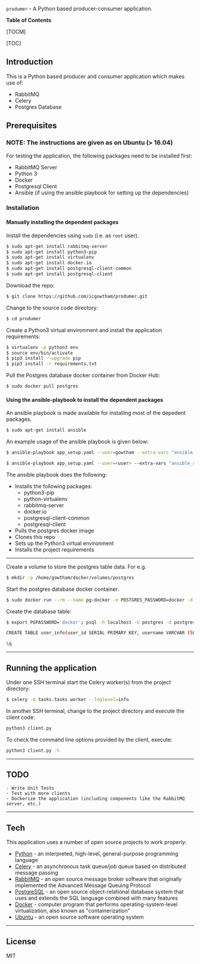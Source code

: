 `produmer` - A Python based producer-consumer application.

**Table of Contents**

[TOCM]

[TOC]
## Introduction

This is a Python based producer and consumer application which makes use of:
  - RabbitMQ
  - Celery
  - Postgres Database

## Prerequisites
### NOTE: The instructions are given as on Ubuntu (> 16.04)

For testing the application, the following packages need to be installed first:
  - RabbitMQ Server
  - Python 3
  - Docker
  - Postgresql Client
  - Ansible (if using the ansible playbook for setting up the dependencies)
### Installation

#### Manually installing the dependent packages
Install the dependencies using `sudo` (i.e. as `root` user).

```sh
$ sudo apt-get install rabbitmq-server
$ sudo apt-get install python3-pip
$ sudo apt-get install virtualenv
$ sudo apt-get install docker.io
$ sudo apt-get install postgresql-client-common
$ sudo apt-get install postgresql-client
```

Download the repo:
```sh
$ git clone https://github.com/icgowtham/produmer.git
```

Change to the source code directory:
```sh
$ cd produmer
```

Create a Python3 virtual environment and install the application requirements:
```sh
$ virtualenv -p python3 env
$ source env/bin/activate
$ pip3 install --upgrade pip
$ pip3 install -r requirements.txt
```

Pull the Postgres database docker container from Docker Hub:
```sh
$ sudo docker pull postgres
```

#### Using the ansible-playbook to install the dependent packages
An ansible playbook is made available for installing most of the depedent packages.
```sh
$ sudo apt-get install ansible
```

An example usage of the ansible playbook is given below:
```sh
$ ansible-playbook app_setup.yaml --user=gowtham --extra-vars "ansible_sudo_pass=gowtham location=/home/gowtham/work/tmp"
```

```sh
$ ansible-playbook app_setup.yaml --user=<user> --extra-vars "ansible_sudo_pass=<sudo_password> location=<location_for_files>"
```


The ansible playbook does the following:
  - Installs the following packages:
    - python3-pip
    - python-virtualenv
    - rabbitmq-server
    - docker.io
    - postgresql-client-common
    - postgresql-client
  - Pulls the postgres docker image
  - Clones this repo
  - Sets up the Python3 virtual environment
  - Installs the project requirements

---


Create a volume to store the postgres table data. For e.g.
```sh
$ mkdir -p /home/gowtham/docker/volumes/postgres
```


Start the postgres database docker container.
```sh
$ sudo docker run --rm --name pg-docker -e POSTGRES_PASSWORD=docker -d -p 5432:5432 -v /home/gowtham/docker/volumes/postgres:/var/lib/postgresql/data postgres
```


Create the database table:
```sh
$ export PGPASSWORD='docker'; psql -h localhost -U postgres -d postgres

CREATE TABLE user_info(user_id SERIAL PRIMARY KEY, username VARCHAR (50) UNIQUE NOT NULL, email VARCHAR (355) UNIQUE NOT NULL);

\q
```

---

## Running the application


Under one SSH terminal start the Celery worker(s) from the project directory:
```sh
$ celery -A tasks.tasks worker --loglevel=info
```

In another SSH terminal, change to the project directory and execute the client code:
```sh
python3 client.py
```

To check the command line options provided by the client, execute: 
```sh
python3 client.py -h
```

---

## TODO
    - Write Unit Tests
    - Test with more clients
    - Dockerize the application (including components like the RabbitMQ server, etc.)

---


## Tech

This application uses a number of open source projects to work properly:

* [Python] - an interpreted, high-level, general-purpose programming language
* [Celery] - an asynchronous task queue/job queue based on distributed message passing
* [RabbitMQ] - an open source message broker software that originally implemented the Advanced Message Queuing Protocol 
* [PostgreSQL] - an open source object-relational database system that uses and extends the SQL language combined with many features 
* [Docker] - computer program that performs operating-system-level virtualization, also known as "containerization"
* [Ubuntu] - an open source software operating system


---


License
----

MIT



   [Python]: <https://www.python.org/>
   [Celery]: <http://www.celeryproject.org/>
   [RabbitMQ]: <https://www.rabbitmq.com/>
   [PostgreSQL]: <https://www.postgresql.org/>
   [Docker]: <https://hub.docker.com/>
   [Ubuntu]: <https://www.ubuntu.com/>
